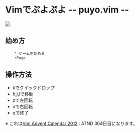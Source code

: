 
# Vimでぷよぷよ -- puyo.vim --

![](https://raw.github.com/rbtnn/puyo.vim/master/puyo.png)

## 始め方

        " ゲームを始める
        :Puyo

## 操作方法

* kでクイックドロップ  
* h,j,lで移動  
* zで左回転  
* xで右回転  
* qで終了  


※ これは[Vim Advent Calendar 2012](http://atnd.org/events/33746) : ATND 304日目になります。
